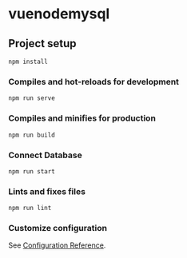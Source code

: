 # vuenodemysql

## Project setup
```
npm install
```

### Compiles and hot-reloads for development
```
npm run serve
```

### Compiles and minifies for production
```
npm run build
```

### Connect Database
```
npm run start
```

### Lints and fixes files
```
npm run lint
```

### Customize configuration
See [Configuration Reference](https://cli.vuejs.org/config/).
